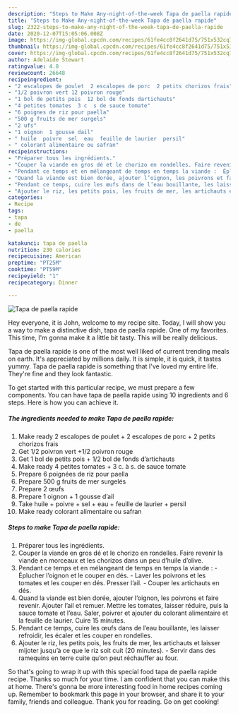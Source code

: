 ```yaml
---
description: "Steps to Make Any-night-of-the-week Tapa de paella rapide"
title: "Steps to Make Any-night-of-the-week Tapa de paella rapide"
slug: 2322-steps-to-make-any-night-of-the-week-tapa-de-paella-rapide
date: 2020-12-07T15:05:06.008Z
image: https://img-global.cpcdn.com/recipes/61fe4cc8f2641d75/751x532cq70/tapa-de-paella-rapide-photo-principale-de-la-recette.jpg
thumbnail: https://img-global.cpcdn.com/recipes/61fe4cc8f2641d75/751x532cq70/tapa-de-paella-rapide-photo-principale-de-la-recette.jpg
cover: https://img-global.cpcdn.com/recipes/61fe4cc8f2641d75/751x532cq70/tapa-de-paella-rapide-photo-principale-de-la-recette.jpg
author: Adelaide Stewart
ratingvalue: 4.8
reviewcount: 26648
recipeingredient:
- "2 escalopes de poulet  2 escalopes de porc  2 petits chorizos frais"
- "1/2 poivron vert 12 poivron rouge"
- "1 bol de petits pois  12 bol de fonds dartichauts"
- "4 petites tomates  3 c  s de sauce tomate"
- "6 poignes de riz pour paella"
- "500 g fruits de mer surgels"
- "2 ufs"
- "1 oignon  1 gousse dail"
- " huile  poivre  sel  eau  feuille de laurier  persil"
- " colorant alimentaire ou safran"
recipeinstructions:
- "Préparer tous les ingrédients."
- "Couper la viande en gros dé et le chorizo en rondelles. Faire revenir la viande en morceaux et les chorizos dans un peu d’huile d’olive."
- "Pendant ce temps et en mélangeant de temps en temps la viande :  Éplucher l’oignon et le couper en dés. Laver les poivrons et les tomates et les couper en dés. Presser l’ail. Couper les artichauts en dés."
- "Quand la viande est bien dorée, ajouter l’oignon, les poivrons et faire revenir. Ajouter l’ail et remuer. Mettre les tomates, laisser réduire, puis la sauce tomate et l’eau. Saler, poivrer et ajouter du colorant alimentaire et la feuille de laurier. Cuire 15 minutes."
- "Pendant ce temps, cuire les œufs dans de l’eau bouillante, les laisser refroidir, les écaler et les couper en rondelles."
- "Ajouter le riz, les petits pois, les fruits de mer, les artichauts et laisser mijoter jusqu’à ce que le riz soit cuit (20 minutes). Servir dans des ramequins en terre cuite qu’on peut réchauffer au four."
categories:
- Recipe
tags:
- tapa
- de
- paella

katakunci: tapa de paella 
nutrition: 230 calories
recipecuisine: American
preptime: "PT25M"
cooktime: "PT59M"
recipeyield: "1"
recipecategory: Dinner

---
```



![Tapa de paella rapide](https://img-global.cpcdn.com/recipes/61fe4cc8f2641d75/751x532cq70/tapa-de-paella-rapide-photo-principale-de-la-recette.jpg)

Hey everyone, it is John, welcome to my recipe site. Today, I will show you a way to make a distinctive dish, tapa de paella rapide. One of my favorites. This time, I'm gonna make it a little bit tasty. This will be really delicious.



Tapa de paella rapide is one of the most well liked of current trending meals on earth. It's appreciated by millions daily. It is simple, it is quick, it tastes yummy. Tapa de paella rapide is something that I've loved my entire life. They're fine and they look fantastic.


To get started with this particular recipe, we must prepare a few components. You can have tapa de paella rapide using 10 ingredients and 6 steps. Here is how you can achieve it.

<!--inarticleads1-->

##### The ingredients needed to make Tapa de paella rapide:

1. Make ready 2 escalopes de poulet + 2 escalopes de porc + 2 petits chorizos frais
1. Get 1/2 poivron vert +1/2 poivron rouge
1. Get 1 bol de petits pois + 1/2 bol de fonds d’artichauts
1. Make ready 4 petites tomates + 3 c. à s. de sauce tomate
1. Prepare 6 poignées de riz pour paella
1. Prepare 500 g fruits de mer surgelés
1. Prepare 2 œufs
1. Prepare 1 oignon + 1 gousse d’ail
1. Take  huile + poivre + sel + eau + feuille de laurier + persil
1. Make ready  colorant alimentaire ou safran




<!--inarticleads2-->

##### Steps to make Tapa de paella rapide:

1. Préparer tous les ingrédients.
1. Couper la viande en gros dé et le chorizo en rondelles. Faire revenir la viande en morceaux et les chorizos dans un peu d’huile d’olive.
1. Pendant ce temps et en mélangeant de temps en temps la viande :  - Éplucher l’oignon et le couper en dés. - Laver les poivrons et les tomates et les couper en dés. Presser l’ail. - Couper les artichauts en dés.
1. Quand la viande est bien dorée, ajouter l’oignon, les poivrons et faire revenir. Ajouter l’ail et remuer. Mettre les tomates, laisser réduire, puis la sauce tomate et l’eau. Saler, poivrer et ajouter du colorant alimentaire et la feuille de laurier. Cuire 15 minutes.
1. Pendant ce temps, cuire les œufs dans de l’eau bouillante, les laisser refroidir, les écaler et les couper en rondelles.
1. Ajouter le riz, les petits pois, les fruits de mer, les artichauts et laisser mijoter jusqu’à ce que le riz soit cuit (20 minutes). - Servir dans des ramequins en terre cuite qu’on peut réchauffer au four.




So that's going to wrap it up with this special food tapa de paella rapide recipe. Thanks so much for your time. I am confident that you can make this at home. There's gonna be more interesting food in home recipes coming up. Remember to bookmark this page in your browser, and share it to your family, friends and colleague. Thank you for reading. Go on get cooking!
